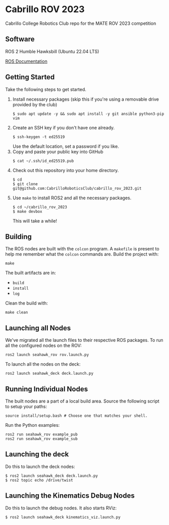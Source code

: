# Cabrillo ROV 2023

Cabrillo College Robotics Club repo for the MATE ROV 2023 competition

## Software

ROS 2 Humble Hawksbill (Ubuntu 22.04 LTS)

[ROS Documentation](http://docs.ros.org/en/humble/index.html)

## Getting Started 

Take the following steps to get started. 

1. Install necessary packages (skip this if you're using a removable drive provided by the club)
    ```console
    $ sudo apt update -y && sudo apt install -y git ansible python3-pip vim 
    ```
1. Create an SSH key if you don't have one already. 
    ```console 
    $ ssh-keygen -t ed25519
    ```
    Use the default location, set a password if you like. 
1. Copy and paste your public key into GitHub
    ```console
    $ cat ~/.ssh/id_ed25519.pub
    ```
1. Check out this repository into your home directory. 
    ```console
    $ cd 
    $ git clone git@github.com:CabrilloRoboticsClub/cabrillo_rov_2023.git
    ```
1. Use `make` to install ROS2 and all the necessary packages. 
    ```console 
    $ cd ~/cabrillo_rov_2023
    $ make devbox
    ```
    This will take a while! 

## Building

The ROS nodes are built with the `colcon` program. A `makefile` is present to help me remember what the `colcon` commands are. Build the project with:

```console
make 
```

The built artifacts are in:

- `build`
- `install`
- `log`

Clean the build with:

```console
make clean 
```

## Launching all Nodes

We've migrated all the launch files to their respective ROS packages. To run all the configured nodes on the ROV:

```console 
ros2 launch seahawk_rov rov.launch.py  
```

To launch all the nodes on the deck:

```console 
ros2 launch seahawk_deck deck.launch.py  
```

## Running Individual Nodes

The built nodes are a part of a local build area. Source the following script to setup your paths:

```console
source install/setup.bash # Choose one that matches your shell.
```

Run the Python examples:

```console
ros2 run seahawk_rov example_pub
ros2 run seahawk_rov example_sub
```

## Launching the deck

Do this to launch the deck nodes:

```console 
$ ros2 launch seahawk_deck deck.launch.py
$ ros2 topic echo /drive/twist
```

## Launching the Kinematics Debug Nodes

Do this to launch the debug nodes. It also starts RViz:

```console 
$ ros2 launch seahawk_deck kinematics_viz.launch.py
```
